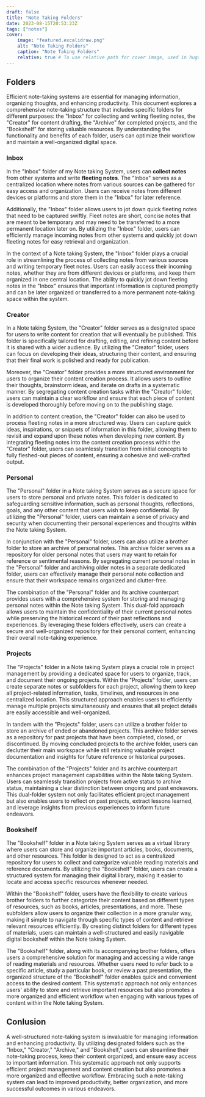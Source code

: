 ```yaml
---
draft: false
title: "Note Taking Folders"
date: 2023-08-15T20:53:23Z
tags: ["notes"]
cover:
    image: "featured.excalidraw.png"
    alt: "Note Taking Folders"
    caption: "Note Taking Folders"
    relative: true # To use relative path for cover image, used in hugo Page-bundles
---
```

## Folders

Efficient note-taking systems are essential for managing information, organizing thoughts, and enhancing productivity. This document explores a comprehensive note-taking structure that includes specific folders for different purposes: the "Inbox" for collecting and writing fleeting notes, the "Creator" for content drafting, the "Archive" for completed projects, and the "Bookshelf" for storing valuable resources. By understanding the functionality and benefits of each folder, users can optimize their workflow and maintain a well-organized digital space.

### Inbox

In the "Inbox" folder of my Note taking System, users can **collect notes** from other systems and write **fleeting notes**. The "Inbox" serves as a centralized location where notes from various sources can be gathered for easy access and organization. Users can receive notes from different devices or platforms and store them in the "Inbox" for later reference.

Additionally, the "Inbox" folder allows users to jot down quick fleeting notes that need to be captured swiftly. Fleet notes are short, concise notes that are meant to be temporary and may need to be transferred to a more permanent location later on. By utilizing the "Inbox" folder, users can efficiently manage incoming notes from other systems and quickly jot down fleeting notes for easy retrieval and organization.

In the context of a Note taking System, the "Inbox" folder plays a crucial role in streamlining the process of collecting notes from various sources and writing temporary fleet notes. Users can easily access their incoming notes, whether they are from different devices or platforms, and keep them organized in one central location. The ability to quickly jot down fleeting notes in the "Inbox" ensures that important information is captured promptly and can be later organized or transferred to a more permanent note-taking space within the system.

### Creator

In a Note taking System, the "Creator" folder serves as a designated space for users to write content for creation that will eventually be published. This folder is specifically tailored for drafting, editing, and refining content before it is shared with a wider audience. By utilizing the "Creator" folder, users can focus on developing their ideas, structuring their content, and ensuring that their final work is polished and ready for publication.

Moreover, the "Creator" folder provides a more structured environment for users to organize their content creation process. It allows users to outline their thoughts, brainstorm ideas, and iterate on drafts in a systematic manner. By segregating content creation tasks within the "Creator" folder, users can maintain a clear workflow and ensure that each piece of content is developed thoroughly before moving on to the publishing stage.

In addition to content creation, the "Creator" folder can also be used to process fleeting notes in a more structured way. Users can capture quick ideas, inspirations, or snippets of information in this folder, allowing them to revisit and expand upon these notes when developing new content. By integrating fleeting notes into the content creation process within the "Creator" folder, users can seamlessly transition from initial concepts to fully fleshed-out pieces of content, ensuring a cohesive and well-crafted output.

### Personal

The "Personal" folder in a Note taking System serves as a secure space for users to store personal and private notes. This folder is dedicated to safeguarding sensitive information, such as personal thoughts, reflections, goals, and any other content that users wish to keep confidential. By utilizing the "Personal" folder, users can maintain a sense of privacy and security when documenting their personal experiences and thoughts within the Note taking System.

In conjunction with the "Personal" folder, users can also utilize a brother folder to store an archive of personal notes. This archive folder serves as a repository for older personal notes that users may want to retain for reference or sentimental reasons. By segregating current personal notes in the "Personal" folder and archiving older notes in a separate dedicated folder, users can effectively manage their personal note collection and ensure that their workspace remains organized and clutter-free.

The combination of the "Personal" folder and its archive counterpart provides users with a comprehensive system for storing and managing personal notes within the Note taking System. This dual-fold approach allows users to maintain the confidentiality of their current personal notes while preserving the historical record of their past reflections and experiences. By leveraging these folders effectively, users can create a secure and well-organized repository for their personal content, enhancing their overall note-taking experience.

### Projects

The "Projects" folder in a Note taking System plays a crucial role in project management by providing a dedicated space for users to organize, track, and document their ongoing projects. Within the "Projects" folder, users can create separate notes or subfolders for each project, allowing them to keep all project-related information, tasks, timelines, and resources in one centralized location. This structured approach enables users to efficiently manage multiple projects simultaneously and ensures that all project details are easily accessible and well-organized.

In tandem with the "Projects" folder, users can utilize a brother folder to store an archive of ended or abandoned projects. This archive folder serves as a repository for past projects that have been completed, closed, or discontinued. By moving concluded projects to the archive folder, users can declutter their main workspace while still retaining valuable project documentation and insights for future reference or historical purposes.

The combination of the "Projects" folder and its archive counterpart enhances project management capabilities within the Note taking System. Users can seamlessly transition projects from active status to archive status, maintaining a clear distinction between ongoing and past endeavors. This dual-folder system not only facilitates efficient project management but also enables users to reflect on past projects, extract lessons learned, and leverage insights from previous experiences to inform future endeavors.

### Bookshelf

The "Bookshelf" folder in a Note taking System serves as a virtual library where users can store and organize important articles, books, documents, and other resources. This folder is designed to act as a centralized repository for users to collect and categorize valuable reading materials and reference documents. By utilizing the "Bookshelf" folder, users can create a structured system for managing their digital library, making it easier to locate and access specific resources whenever needed.

Within the "Bookshelf" folder, users have the flexibility to create various brother folders to further categorize their content based on different types of resources, such as books, articles, presentations, and more. These subfolders allow users to organize their collection in a more granular way, making it simple to navigate through specific types of content and retrieve relevant resources efficiently. By creating distinct folders for different types of materials, users can maintain a well-structured and easily navigable digital bookshelf within the Note taking System.

The "Bookshelf" folder, along with its accompanying brother folders, offers users a comprehensive solution for managing and accessing a wide range of reading materials and resources. Whether users need to refer back to a specific article, study a particular book, or review a past presentation, the organized structure of the "Bookshelf" folder enables quick and convenient access to the desired content. This systematic approach not only enhances users' ability to store and retrieve important resources but also promotes a more organized and efficient workflow when engaging with various types of content within the Note taking System.

## Conlusion

A well-structured note-taking system is invaluable for managing information and enhancing productivity. By utilizing designated folders such as the "Inbox," "Creator," "Archive," and "Bookshelf," users can streamline their note-taking process, keep their content organized, and ensure easy access to important information. This systematic approach not only supports efficient project management and content creation but also promotes a more organized and effective workflow. Embracing such a note-taking system can lead to improved productivity, better organization, and more successful outcomes in various endeavors.
